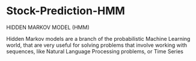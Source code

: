 # Stock-Prediction-HMM

HIDDEN MARKOV MODEL (HMM)

Hidden Markov models are a branch of the probabilistic Machine Learning world, that are very useful for solving problems that involve working with sequences, like Natural Language Processing problems, or Time Series

